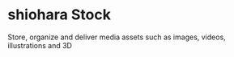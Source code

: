 # shiohara Stock
Store, organize and deliver media assets such as images, videos, illustrations and 3D
